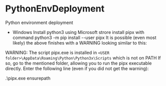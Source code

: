 # PythonEnvDeployment
Python environment deployment
- Windows
  Install python3 using Microsoft strore
  install pipx with command
  python3 -m pip install --user pipx
  It is possible (even most likely) the above finishes with a WARNING looking similar to this:

WARNING: The script pipx.exe is installed in `<USER folder>\AppData\Roaming\Python\Python3x\Scripts` which is not on PATH
If so, go to the mentioned folder, allowing you to run the pipx executable directly. Enter the following line (even if you did not get the warning):

.\pipx.exe ensurepath
